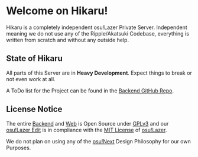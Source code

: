# Welcome on Hikaru!

Hikaru is a completely independent osu!Lazer Private Server.
Independent meaning we do not use any of the Ripple/Akatsuki Codebase,
everything is written from scratch and without any outside help.

## State of Hikaru

All parts of this Server are in **Heavy Development**. Expect things to break or not even work at all.

A ToDo list for the Project can be found in the [Backend GitHub Repo](https://github.com/osu-Hikaru/hikaru-server).

## License Notice

The entire [Backend](https://github.com/osu-Hikaru/hikaru-server) and [Web](https://github.com/osu-Hikaru/hikaru-web) is
Open Source under [GPLv3](https://en.wikipedia.org/wiki/GNU_General_Public_License#Version_3) and our [osu!Lazer Edit](https://github.com/osu-Hikaru/osu) is
in compliance with the [MIT License](https://en.wikipedia.org/wiki/MIT_License) of [osu!Lazer](https://github.com/ppy/osu).

We do not plan on using any of the [osu!Next](https://osunext.tumblr.com/) Design Philosophy for our
own Purposes.
